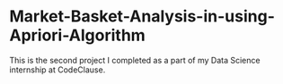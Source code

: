 # Market-Basket-Analysis-in-using-Apriori-Algorithm
This is the second project I completed as a part of my Data Science internship at CodeClause.
